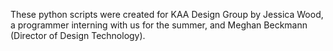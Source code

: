 These python scripts were created for KAA Design Group by Jessica Wood, a programmer interning with us for the summer, and Meghan Beckmann (Director of Design Technology). 
